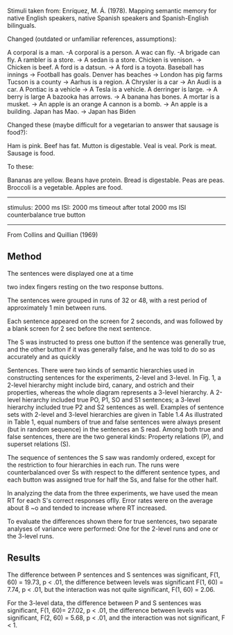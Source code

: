 Stimuli taken from: 
Enríquez, M. Á. (1978). Mapping semantic memory for native English speakers, native Spanish speakers and Spanish-English bilinguals.

Changed (outdated or unfamiliar references, assumptions):

A corporal is a man. -A corporal is a person.
A wac can fly. -A brigade can fly.
A rambler is a store. -> A sedan is a store.
Chicken is venison. -> Chicken is beef.
A ford is a datsun. -> A ford is a toyota.
Baseball has innings -> Football has goals.
Denver has beaches -> London has pig farms 
Tucson is a county -> Aarhus is a region.
A Chrysler is a car -> An Audi is a car.
A Pontiac is a vehicle -> A Tesla is a vehicle.
A derringer is large. -> A berry is large
A bazooka has arrows. -> A banana has bones.
A mortar is a musket. -> An apple is an orange
A cannon is a bomb. -> An apple is a building.
Japan has Mao. -> Japan has Biden




Changed these (maybe difficult for a vegetarian to answer that sausage is food?):

Ham is pink.
Beef has fat.
Mutton is digestable.
Veal is veal.
Pork is meat.
Sausage is food.


To these:

Bananas are yellow.
Beans have protein.
Bread is digestable.
Peas are peas.
Broccoli is a vegetable.
Apples are food.


---

stimulus: 2000 ms
ISI: 2000 ms
timeout after total 2000 ms ISI
counterbalance true button

---


From Collins and Quillian (1969)

## Method

The sentences were displayed one at a time

two index fingers resting on the two response buttons.

The sentences were grouped in runs of 32 or 48, with a rest
period of approximately 1 min between runs.

Each sentence appeared on the screen for 2 seconds, and was followed by
a blank screen for 2 sec before the next sentence.

The S was instructed to press one button if the sentence was
generally true, and the other button if it was generally false,
and he was told to do so as accurately and as quickly

Sentences. There were two kinds of semantic hierarchies used in
constructing sentences for the experiments, 2-level and 3-level.
In Fig. 1, a 2-level hierarchy might include bird, canary, and
ostrich and their properties, whereas the whole diagram
represents a 3-level hierarchy. A 2-level hierarchy included
true PO, P1, SO and S1 sentences; a 3-level hierarchy included
true P2 and S2 sentences as well. Examples of sentence sets with
2-level and 3-level hierarchies are given in Table 1.4 As
illustrated in Table 1, equal numbers of true and false
sentences were always present (but in random sequence) in the
sentences an S read. Among both true and false sentences, there
are the two general kinds: Property relations (P), and superset
relations (S).

The sequence of sentences the S saw was randomly ordered, except
for the restriction to four hierarchies in each run. The runs
were counterbalanced over Ss with respect to the different
sentence types, and each button was assigned true for half the
Ss, and false for the other half.

In analyzing the data from the three experiments, we have used
the mean RT for each S's correct responses oflly. Error rates were on the
average about 8 ~o and tended to increase where RT increased.

To evaluate the differences shown there for true sentences, two
separate analyses of variance were performed: One for the
2-level runs and one or the 3-level runs.

## Results

The difference between P sentences and S sentences was significant,
F(1, 60) = 19.73, p < .01, the difference between levels was
significant F(1, 60) = 7.74, p < .01, but the interaction was
not quite significant, F(1, 60) = 2.06.

For the 3-level data, the difference between P and S sentences
was significant, F(1, 60)= 27.02, p < .01, the difference
between levels was significant, F(2, 60) = 5.68, p < .01, and
the interaction was not significant, F < 1.